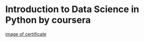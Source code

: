 # Introduction to Data Science in Python by coursera
[image of certificate](https://github.com/chinmaydas96/Introduction-to-Data-Science-in-Python/blob/master/certificate-1.jpg)
